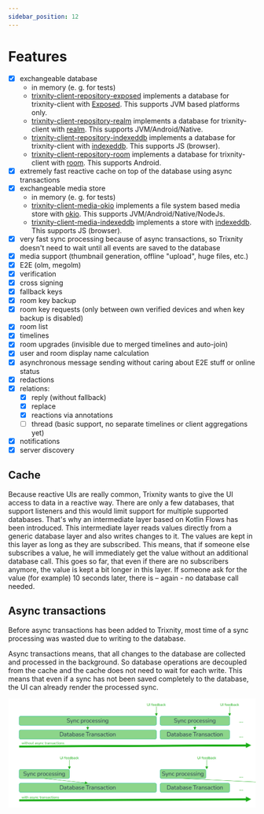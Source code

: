 ```yaml
---
sidebar_position: 12
---
```


# Features

- [x] exchangeable database
    - in memory (e. g. for tests)
    - [trixnity-client-repository-exposed](https://gitlab.com/trixnity/trixnity/-/tree/main/trixnity-client/trixnity-client-repository-exposed)
      implements a database for trixnity-client with [Exposed](https://github.com/JetBrains/Exposed).
      This supports JVM based platforms only.
    - [trixnity-client-repository-realm](https://gitlab.com/trixnity/trixnity/-/tree/main/trixnity-client/trixnity-client-repository-realm)
      implements a database for trixnity-client with [realm](https://github.com/realm/realm-kotlin).
      This supports JVM/Android/Native.
    - [trixnity-client-repository-indexeddb](https://gitlab.com/trixnity/trixnity/-/tree/main/trixnity-client/trixnity-client-repository-indexeddb)
      implements a database for trixnity-client with [indexeddb](https://github.com/JuulLabs/indexeddb).
      This supports JS (browser).
    - [trixnity-client-repository-room](https://gitlab.com/trixnity/trixnity/-/tree/main/trixnity-client/trixnity-client-repository-room)
      implements a database for trixnity-client
      with [room](https://developer.android.com/jetpack/androidx/releases/room).
      This supports Android.
- [x] extremely fast reactive cache on top of the database using async transactions
- [x] exchangeable media store
    - in memory (e. g. for tests)
    - [trixnity-client-media-okio](https://gitlab.com/trixnity/trixnity/-/tree/main/trixnity-client/trixnity-client-media-okio)
      implements a file system based media store with [okio](https://github.com/square/okio).
      This supports JVM/Android/Native/NodeJs.
    - [trixnity-client-media-indexeddb](https://gitlab.com/trixnity/trixnity/-/tree/main/trixnity-client/trixnity-client-media-indexeddb)
      implements a store with [indexeddb](https://github.com/JuulLabs/indexeddb).
      This supports JS (browser).
- [x] very fast sync processing because of async transactions, so Trixnity doesn't need to wait until all events are
  saved to the database
- [x] media support (thumbnail generation, offline "upload", huge files, etc.)
- [x] E2E (olm, megolm)
- [x] verification
- [x] cross signing
- [x] fallback keys
- [x] room key backup
- [x] room key requests (only between own verified devices and when key backup is disabled)
- [x] room list
- [x] timelines
- [x] room upgrades (invisible due to merged timelines and auto-join)
- [x] user and room display name calculation
- [x] asynchronous message sending without caring about E2E stuff or online status
- [x] redactions
- [x] relations:
    - [x] reply (without fallback)
    - [x] replace
    - [x] reactions via annotations
    - [ ] thread (basic support, no separate timelines or client aggregations yet)
- [x] notifications
- [x] server discovery

## Cache

Because reactive UIs are really common, Trixnity wants to give the UI access to data in a reactive way.
There are only a few databases, that support listeners and this would limit support for multiple supported
databases. That's why an intermediate layer based on Kotlin Flows has been introduced. This intermediate layer reads
values directly from
a generic database layer and also writes changes to it. The values are kept in this layer as long as they are
subscribed. This means, that if someone else subscribes a value, he will immediately get the value without an additional
database call. This goes so far, that even if there are no subscribers anymore, the value is kept a bit longer in
this layer. If someone ask for the value (for example) 10 seconds later, there is – again - no database call needed.

## Async transactions

Before async transactions has been added to Trixnity, most time of a sync processing was wasted due to writing to the
database.

Async transactions means, that all changes to the database are collected and processed in the background.
So database operations are decoupled from the cache and the cache does not need to wait for each write.
This means that even if a sync has not been saved completely to the database, the UI can already render the processed
sync.

![async transactions](../assets/asyncTransactions.png)